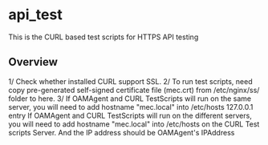 # api_test

This is the CURL based test scripts for HTTPS API testing


## Overview

1/ Check whether installed CURL support SSL.
2/ To run test scripts, need copy pre-generated self-signed certificate file (mec.crt) from /etc/nginx/ss/ folder to here.
3/ If OAMAgent and CURL TestScripts will run on the same server, you will need to add hostname "mec.local" into /etc/hosts 127.0.0.1 entry
   If OAMAgent and CURL TestScripts will run on the different servers, you will need to add hostname "mec.local" into /etc/hosts on the CURL Test scripts Server. And the IP address should be OAMAgent's IPAddress

